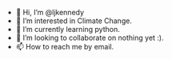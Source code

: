 - 👋 Hi, I’m @ljkennedy
- 👀 I’m interested in Climate Change.
- 🌱 I’m currently learning python.
- 💞️ I’m looking to collaborate on nothing yet :).
- 📫 How to reach me by email.

<!---
ljkennedy/ljkennedy is a ✨ special ✨ repository because its `README.md` (this file) appears on your GitHub profile.
You can click the Preview link to take a look at your changes.
--->
